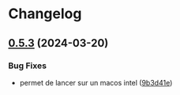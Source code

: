 # Changelog

## [0.5.3](https://github.com/Seboran/ni-rs/compare/v0.5.2...v0.5.3) (2024-03-20)


### Bug Fixes

* permet de lancer sur un macos intel ([9b3d41e](https://github.com/Seboran/ni-rs/commit/9b3d41e021019580e3501fa56810d432ee3c0761))
